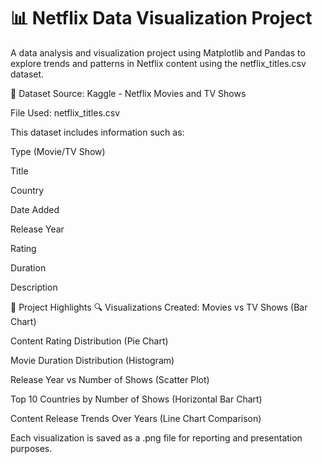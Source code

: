 # 📊 Netflix Data Visualization Project
A data analysis and visualization project using Matplotlib and Pandas to explore trends and patterns in Netflix content using the netflix_titles.csv dataset.

📁 Dataset
Source: Kaggle - Netflix Movies and TV Shows

File Used: netflix_titles.csv

This dataset includes information such as:

Type (Movie/TV Show)

Title

Country

Date Added

Release Year

Rating

Duration

Description

📌 Project Highlights
🔍 Visualizations Created:
Movies vs TV Shows (Bar Chart)

Content Rating Distribution (Pie Chart)

Movie Duration Distribution (Histogram)

Release Year vs Number of Shows (Scatter Plot)

Top 10 Countries by Number of Shows (Horizontal Bar Chart)

Content Release Trends Over Years (Line Chart Comparison)

Each visualization is saved as a .png file for reporting and presentation purposes.

